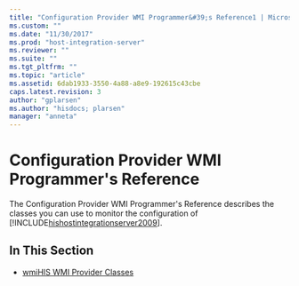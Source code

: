 ```yaml
---
title: "Configuration Provider WMI Programmer&#39;s Reference1 | Microsoft Docs"
ms.custom: ""
ms.date: "11/30/2017"
ms.prod: "host-integration-server"
ms.reviewer: ""
ms.suite: ""
ms.tgt_pltfrm: ""
ms.topic: "article"
ms.assetid: 6dab1933-3550-4a88-a8e9-192615c43cbe
caps.latest.revision: 3
author: "gplarsen"
ms.author: "hisdocs; plarsen"
manager: "anneta"
---
```

# Configuration Provider WMI Programmer&#39;s Reference
The Configuration Provider WMI Programmer's Reference describes the classes you can use to monitor the configuration of [!INCLUDE[hishostintegrationserver2009](../includes/hishostintegrationserver2009-md.md)].  
  
## In This Section  
  
-   [wmiHIS WMI Provider Classes](../core/wmihis-wmi-provider-classes1.md)